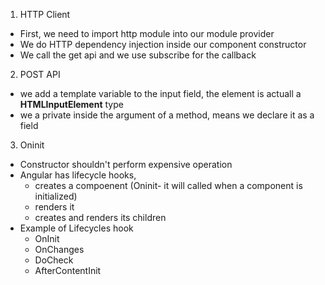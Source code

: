 1. HTTP Client

- First, we need to import http module into our module provider
- We do HTTP dependency injection inside our component constructor
- We call the get api and we use subscribe for the callback

2. POST API

- we add a template variable to the input field, the element is actuall a **HTMLInputElement** type
- we a private inside the argument of a method, means we declare it as a field

3. Oninit

- Constructor shouldn't perform expensive operation
- Angular has lifecycle hooks,
  - creates a compoenent (Oninit- it will called when a component is initialized)
  - renders it
  - creates and renders its children
- Example of Lifecycles hook
  - OnInit
  - OnChanges
  - DoCheck
  - AfterContentInit
